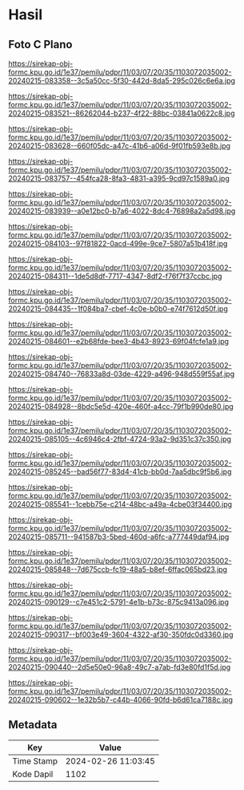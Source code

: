 # Hasil

## Foto C Plano

https://sirekap-obj-formc.kpu.go.id/1e37/pemilu/pdpr/11/03/07/20/35/1103072035002-20240215-083358--3c5a50cc-5f30-442d-8da5-295c026c6e6a.jpg

https://sirekap-obj-formc.kpu.go.id/1e37/pemilu/pdpr/11/03/07/20/35/1103072035002-20240215-083521--86262044-b237-4f22-88bc-03841a0622c8.jpg

https://sirekap-obj-formc.kpu.go.id/1e37/pemilu/pdpr/11/03/07/20/35/1103072035002-20240215-083628--660f05dc-a47c-41b6-a06d-9f01fb593e8b.jpg

https://sirekap-obj-formc.kpu.go.id/1e37/pemilu/pdpr/11/03/07/20/35/1103072035002-20240215-083757--454fca28-8fa3-4831-a395-9cd97c1589a0.jpg

https://sirekap-obj-formc.kpu.go.id/1e37/pemilu/pdpr/11/03/07/20/35/1103072035002-20240215-083939--a0e12bc0-b7a6-4022-8dc4-76898a2a5d98.jpg

https://sirekap-obj-formc.kpu.go.id/1e37/pemilu/pdpr/11/03/07/20/35/1103072035002-20240215-084103--97f81822-0acd-499e-9ce7-5807a51b418f.jpg

https://sirekap-obj-formc.kpu.go.id/1e37/pemilu/pdpr/11/03/07/20/35/1103072035002-20240215-084311--1de5d8df-7717-4347-8df2-f76f7f37ccbc.jpg

https://sirekap-obj-formc.kpu.go.id/1e37/pemilu/pdpr/11/03/07/20/35/1103072035002-20240215-084435--1f084ba7-cbef-4c0e-b0b0-e74f7612d50f.jpg

https://sirekap-obj-formc.kpu.go.id/1e37/pemilu/pdpr/11/03/07/20/35/1103072035002-20240215-084601--e2b68fde-bee3-4b43-8923-69f04fcfe1a9.jpg

https://sirekap-obj-formc.kpu.go.id/1e37/pemilu/pdpr/11/03/07/20/35/1103072035002-20240215-084740--76833a8d-03de-4229-a496-948d559f55af.jpg

https://sirekap-obj-formc.kpu.go.id/1e37/pemilu/pdpr/11/03/07/20/35/1103072035002-20240215-084928--8bdc5e5d-420e-460f-a4cc-79f1b990de80.jpg

https://sirekap-obj-formc.kpu.go.id/1e37/pemilu/pdpr/11/03/07/20/35/1103072035002-20240215-085105--4c6946c4-2fbf-4724-93a2-9d351c37c350.jpg

https://sirekap-obj-formc.kpu.go.id/1e37/pemilu/pdpr/11/03/07/20/35/1103072035002-20240215-085245--bad56f77-83d4-41cb-bb0d-7aa5dbc9f5b6.jpg

https://sirekap-obj-formc.kpu.go.id/1e37/pemilu/pdpr/11/03/07/20/35/1103072035002-20240215-085541--1cebb75e-c214-48bc-a49a-4cbe03f34400.jpg

https://sirekap-obj-formc.kpu.go.id/1e37/pemilu/pdpr/11/03/07/20/35/1103072035002-20240215-085711--941587b3-5bed-460d-a6fc-a777449daf94.jpg

https://sirekap-obj-formc.kpu.go.id/1e37/pemilu/pdpr/11/03/07/20/35/1103072035002-20240215-085848--7d675ccb-fc19-48a5-b8ef-6ffac065bd23.jpg

https://sirekap-obj-formc.kpu.go.id/1e37/pemilu/pdpr/11/03/07/20/35/1103072035002-20240215-090129--c7e451c2-5791-4e1b-b73c-875c9413a096.jpg

https://sirekap-obj-formc.kpu.go.id/1e37/pemilu/pdpr/11/03/07/20/35/1103072035002-20240215-090317--bf003e49-3604-4322-af30-350fdc0d3360.jpg

https://sirekap-obj-formc.kpu.go.id/1e37/pemilu/pdpr/11/03/07/20/35/1103072035002-20240215-090440--2d5e50e0-96a8-49c7-a7ab-fd3e80fd1f5d.jpg

https://sirekap-obj-formc.kpu.go.id/1e37/pemilu/pdpr/11/03/07/20/35/1103072035002-20240215-090602--1e32b5b7-c44b-4066-90fd-b6d61ca7188c.jpg


## Metadata

| Key        | Value               |
| ---------- | ------------------- |
| Time Stamp | 2024-02-26 11:03:45 |
| Kode Dapil | 1102                |



